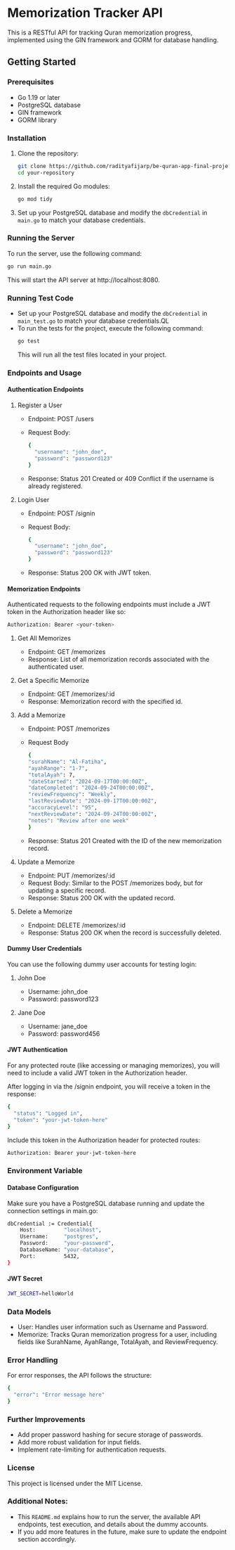# Memorization Tracker API

This is a RESTful API for tracking Quran memorization progress, implemented using the GIN framework and GORM for database handling.

## Getting Started

### Prerequisites

- Go 1.19 or later
- PostgreSQL database
- GIN framework
- GORM library

### Installation

1. Clone the repository:
    ```bash
    git clone https://github.com/radityafijarp/be-quran-app-final-project.git
    cd your-repository
    ```

2. Install the required Go modules:
    ```bash
    go mod tidy
    ```

3. Set up your PostgreSQL database and modify the `dbCredential` in `main.go` to match your database credentials.

### Running the Server

To run the server, use the following command:

```bash
go run main.go
```
This will start the API server at http://localhost:8080.

### Running Test Code
- Set up your PostgreSQL database and modify the `dbCredential` in `main_test.go` to match your database credentials.QL 
- To run the tests for the project, execute the following command:
  ```bash
  go test 
  ```
  This will run all the test files located in your project.

### Endpoints and Usage
#### Authentication Endpoints
1. Register a User
    - Endpoint: POST /users
    - Request Body:

      ```bash
      {
        "username": "john_doe",
        "password": "password123"
      }
      ```
    - Response: Status 201 Created or 409 Conflict if the username is already registered.
2. Login User
    - Endpoint: POST /signin
    - Request Body:

      ```bash
      {
        "username": "john_doe",
        "password": "password123"
      }
      ```
    - Response: Status 200 OK with JWT token.

#### Memorization Endpoints
Authenticated requests to the following endpoints must include a JWT token in the Authorization header like so:

  ```bash
  Authorization: Bearer <your-token>
  ```
1. Get All Memorizes
      - Endpoint: GET /memorizes
      - Response: List of all memorization records associated with the authenticated user.

2. Get a Specific Memorize
      - Endpoint: GET /memorizes/:id
      - Response: Memorization record with the specified id.

3. Add a Memorize
      - Endpoint: POST /memorizes
      - Request Body

        ``` bash
        {
        "surahName": "Al-Fatiha",
        "ayahRange": "1-7",
        "totalAyah": 7,
        "dateStarted": "2024-09-17T00:00:00Z",
        "dateCompleted": "2024-09-24T00:00:00Z",
        "reviewFrequency": "Weekly",
        "lastReviewDate": "2024-09-17T00:00:00Z",
        "accuracyLevel": "95",
        "nextReviewDate": "2024-09-24T00:00:00Z",
        "notes": "Review after one week"
        }
        ```
    - Response: Status 201 Created with the ID of the new memorization record.

4. Update a Memorize
    - Endpoint: PUT /memorizes/:id
    - Request Body: Similar to the POST /memorizes body, but for updating a specific record.
    - Response: Status 200 OK with the updated record.

5. Delete a Memorize
    - Endpoint: DELETE /memorizes/:id
    - Response: Status 200 OK when the record is successfully deleted.

#### Dummy User Credentials
You can use the following dummy user accounts for testing login:
1. John Doe
    - Username: john_doe
    - Password: password123

2. Jane Doe
    - Username: jane_doe
    - Password: password456

#### JWT Authentication
For any protected route (like accessing or managing memorizes), you will need to include a valid JWT token in the Authorization header.

After logging in via the /signin endpoint, you will receive a token in the response:

``` bash
{
  "status": "Logged in",
  "token": "your-jwt-token-here"
}
```

Include this token in the Authorization header for protected routes:
``` bash
Authorization: Bearer your-jwt-token-here
```
### Environment Variable
#### Database Configuration
Make sure you have a PostgreSQL database running and update the connection settings in main.go:

``` bash
dbCredential := Credential{
    Host:         "localhost",
    Username:     "postgres",
    Password:     "your-password",
    DatabaseName: "your-database",
    Port:         5432,
}
```

#### JWT Secret
``` bash
JWT_SECRET=helloWorld
```

### Data Models
- User: Handles user information such as Username and Password.
- Memorize: Tracks Quran memorization progress for a user, including fields like SurahName, AyahRange, TotalAyah, and ReviewFrequency.

### Error Handling
For error responses, the API follows the structure:
``` bash
{
  "error": "Error message here"
}
```

### Further Improvements
- Add proper password hashing for secure storage of passwords.
- Add more robust validation for input fields.
- Implement rate-limiting for authentication requests.

### License
This project is licensed under the MIT License.


### Additional Notes:
- This `README.md` explains how to run the server, the available API endpoints, test execution, and details about the dummy accounts.
- If you add more features in the future, make sure to update the endpoint section accordingly.
